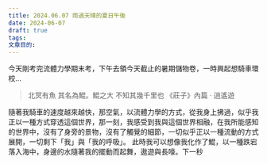 ```yaml
---
title: 2024.06.07 雨過天晴的夏日午後
date: 2024-06-07
draft: true
tags: 
文章目的:
---
```

今天剛考完流體力學期末考，下午去領今天截止的暑期儲物卷，一時興起想騎車環校...

> 北冥有魚 其名為鯤。鯤之大 不知其幾千里也
> 《莊子》內篇 ‧ 逍遙遊

 隨著我騎車的速度越來越快，那空氣，以流體力學的方式，從我身上拂過，似乎我正以一種方式穿透這個世界，那一刻，我感受到我與這個世界相融，在我所能感知的世界中，沒有了身旁的景物，沒有了觸覺的細節，一切似乎正以一種流動的方式展開，一切剩下「我」與「我的呼吸」。
 此時我可以想像我化作了鯤，以一種跌宕落入海中，身邊的水隨著我的擺動而起舞，遨遊與長嚎。下一秒